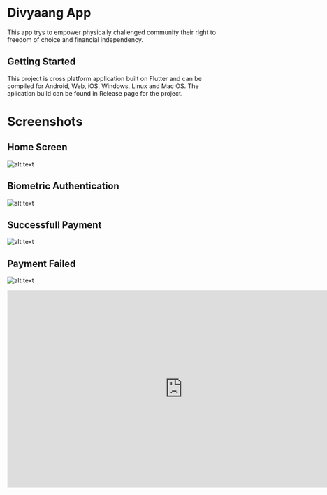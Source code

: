 # Divyaang App

This app trys to empower physically challenged community their right to freedom of choice and financial independency. 

## Getting Started

This project is cross platform application built on Flutter and can be compiled for Android, Web, iOS, Windows, Linux and Mac OS. The aplication build can be found in Release page for the project.

# Screenshots


## Home Screen
![alt text](https://github.com/roodymike/Divyaang/blob/master/Home%20screen.png?raw=true)

## Biometric Authentication

![alt text](https://github.com/roodymike/Divyaang/blob/master/Auth.png?raw=true)

## Successfull Payment

![alt text](https://github.com/roodymike/Divyaang/blob/master/Success.png?raw=true)

## Payment Failed

![alt text](https://github.com/roodymike/Divyaang/blob/master/Failed.png?raw=true)


<div>
<iframe style="border: 1px solid rgba(0, 0, 0, 0.1);" width="800" height="450" src="https://www.figma.com/embed?embed_host=share&url=https%3A%2F%2Fwww.figma.com%2Ffile%2FNbHPR7U7hTeMBuICO5zfS3%2FDIVYAANG%3Fnode-id%3D0%253A1" allowfullscreen></iframe>
</div>
